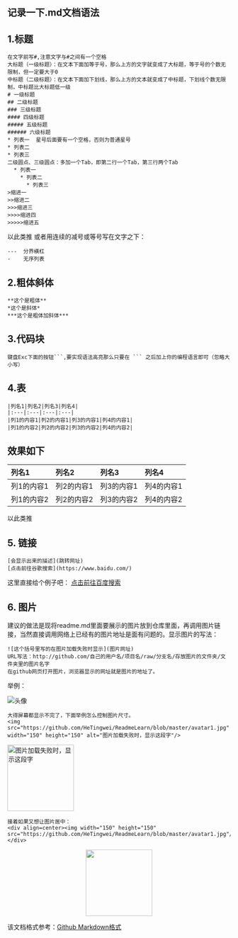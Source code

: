 ## 记录一下.md文档语法
## 1.标题
```
在文字前写#,注意文字与#之间有一个空格
大标题（一级标题）：在文本下面加等于号，那么上方的文字就变成了大标题，等于号的个数无限制，但一定要大于0
中标题（二级标题）：在文本下面加下划线，那么上方的文本就变成了中标题，下划线个数无限制，中标题比大标题低一级
# 一级标题
## 二级标题
### 三级标题
#### 四级标题
##### 五级标题
###### 六级标题
* 列表一  星号后面要有一个空格，否则为普通星号
* 列表二
* 列表三
二级圆点、三级圆点：多加一个Tab，即第二行一个Tab，第三行两个Tab
  * 列表一
    * 列表二
      * 列表三
>缩进一
>>缩进二
>>>缩进三
>>>>缩进四
>>>>>缩进五

```
以此类推 
或者用连续的减号或等号写在文字之下：

```
---  分界横杠
-    无序列表
```

## 2.粗体斜体
```
**这个是粗体**
*这个是斜体*
***这个是粗体加斜体***
```
## 3.代码块
```
键盘Exc下面的按钮```,要实现语法高亮那么只要在 ``` 之后加上你的编程语言即可（忽略大小写）
```

## 4.表
```
|列名1|列名2|列名3|列名4|
|:---|:---|:---|:---|
|列1的内容1|列2的内容1|列3的内容1|列4的内容1|
|列1的内容2|列2的内容2|列3的内容2|列4的内容2|
```
## 效果如下
|列名1|列名2|列名3|列名4|
|:---|:---|:---|:---|
|列1的内容1|列2的内容1|列3的内容1|列4的内容1|
|列1的内容2|列2的内容2|列3的内容2|列4的内容2|


以此类推 
## 5. 链接
```
[会显示出来的描述](跳转网址)
[点击前往谷歌搜索](https://www.baidu.com/)
```
这里直接给个例子吧：
[点击前往百度搜索](https://www.baidu.com/)

## 6. 图片
建议的做法是现将readme.md里面要展示的图片放到仓库里面，再调用图片链接，当然直接调用网络上已经有的图片地址是面有问题的。显示图片的写法：

```
![这个括号里写的在图片加载失败时显示](图片网址)
URL写法：http://github.com/自己的用户名/项目名/raw/分支名/存放图片的文件夹/文件夹里的图片名字
在github网页打开图片，浏览器显示的网址就是图片的地址了。 
```
举例：

![头像](https://github.com/HeTingwei/ReadmeLearn/blob/master/avatar1.jpg) 
```
大得屏幕都显示不完了，下面举例怎么控制图片尺寸。
<img src="https://github.com/HeTingwei/ReadmeLearn/blob/master/avatar1.jpg" width="150" height="150" alt="图片加载失败时，显示这段字"/>
```
<img src="https://github.com/HeTingwei/ReadmeLearn/blob/master/avatar1.jpg" width="150" height="150" alt="图片加载失败时，显示这段字"/>

```
接着如果又想让图片居中：
<div align=center><img width="150" height="150" src="https://github.com/HeTingwei/ReadmeLearn/blob/master/avatar1.jpg"/></div>
```
<div align=center><img width="150" height="150" src="https://github.com/HeTingwei/ReadmeLearn/blob/master/avatar1.jpg"/></div>

该文档格式参考：[Github Markdown格式](https://guides.github.com/features/mastering-markdown/)
